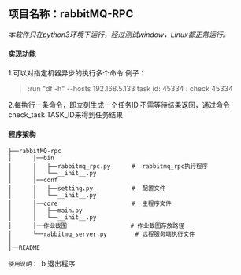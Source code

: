 ## 项目名称：rabbitMQ-RPC

*本软件只在python3环境下运行，经过测试window，Linux都正常运行。*

#### 实现功能

1.可以对指定机器异步的执行多个命令
例子：

>:run "df -h" --hosts 192.168.5.133
>task id: 45334
>: check 45334
>

2.每执行一条命令，即立刻生成一个任务ID,不需等待结果返回，通过命令check_task TASK_ID来得到任务结果

#### 程序架构

```php+HTML
├──rabbitMQ-rpc               
│      │──bin             	           
│      │   ├──rabbitmq_rpc.py      #  rabbitmq_rpc执行程序   
│      │   └──__init__.py
│      │──conf                       
│      │   ├──setting.py           #  配置文件
│      │   └──__init__.py
│      │──core                     #  主程序文件        
│      │   ├──main.py           
│      │   └──__init__.py
│      │──作业截图                  # 作业截图存放路径
│      └──rabbitmq_server.py        # 远程服务端执行文件
│                  
│──README
```

`使用说明：`   ​  b 退出程序

[博客地址]: http://www.cnblogs.com/xiangjun555

